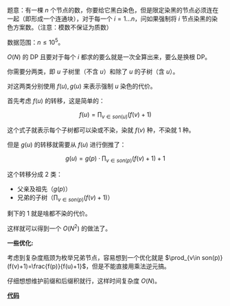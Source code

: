题意：有一棵 $n$ 个节点的数，你要给它黑白染色，但是限定染黑的节点必须连在一起（即形成一个连通块），对于每一个 $i=1...n$，问如果强制将 $i$ 节点染黑的染色方案数。（注意：模数不保证为质数）

数据范围：$n\leq 10^5$。

$O(N)$ 的 DP 且要对于每个 $i$ 都求的要么就是一次全算出来，要么是换根 DP。

你需要分两类，即 $u$ 子树里（不含 $u$）和除了 $u$ 的子树（含 $u$）。

对这两类分别使用 $f(u),g(u)$ 来表示强制 $u$ 染色的代价。

首先考虑 $f(u)$ 的转移，这是简单的：

$$
f(u)=\prod_{v\in son(u)}(f(v)+1)
$$

这个式子就表示每个子树都可以染或不染，染就 $f(v)$ 种，不染就 1 种。

但是 $g(u)$ 的转移就需要从 $f(u)$ 进行倒推了：

$$
g(u)=g(p)\cdot\prod_{v\in son(p)}(f(v)+1)+1
$$

这个转移分成 2 类：

+ 父亲及祖先（$g(p)$）
+ 兄弟的子树（$\prod_{v\in son(p)}(f(v)+1)$）

剩下的 $1$ 就是啥都不染的代价。

这样就可以得到一个 $O(N^2)$ 的做法了。

**一些优化:**

考虑到复杂度瓶颈为枚举兄弟节点，容易想到一个优化就是 $\prod_{v\in son(p)}(f(v)+1)=\frac{f(p)}{f(u)+1}$，但是不能直接用乘法逆元搞。

仔细想想维护前缀和后缀积就行，这样时间复杂度 $O(N)$。

**[代码](https://atcoder.jp/contests/dp/submissions/33886306)**